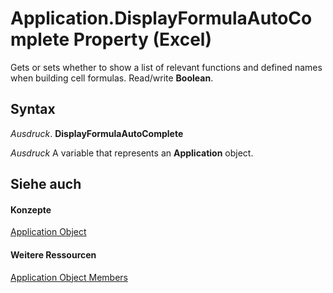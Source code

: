 
# Application.DisplayFormulaAutoComplete Property (Excel)

Gets or sets whether to show a list of relevant functions and defined names when building cell formulas. Read/write  **Boolean**.


## Syntax

 _Ausdruck_. **DisplayFormulaAutoComplete**

 _Ausdruck_ A variable that represents an **Application** object.


## Siehe auch


#### Konzepte


[Application Object](19b73597-5cf9-4f56-8227-b5211f657f6f.md)
#### Weitere Ressourcen


[Application Object Members](http://msdn.microsoft.com/library/4cb9ca42-8d07-cc9c-2d80-4eb9a5921e1e%28Office.15%29.aspx)